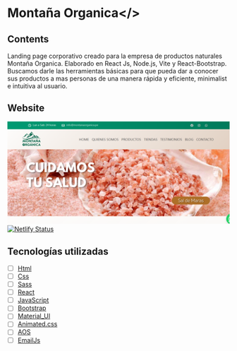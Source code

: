 # Montaña Organica</>

## Contents

Landing page corporativo creado para la empresa de productos naturales Montaña Organica. Elaborado en React Js, Node.js, Vite y React-Bootstrap.
 Buscamos darle las herramientas básicas para que pueda dar a conocer sus productos a mas personas de una manera rápida y eficiente, minimalist e intuitiva al usuario.

## Website

![Alt text](src/assets/images/montana_organica_screenshot.png)
[![Netlify Status](https://api.netlify.com/api/v1/badges/6b80ccf6-6c83-473f-9ee5-35767f14b9a5/deploy-status)](https://app.netlify.com/sites/heroic-dodol-249071/deploys)

## Tecnologías utilizadas

- [ ] [Html](Html)
- [ ] [Css](Css)
- [ ] [Sass](Sass)
- [ ] [React](React)
- [ ] [JavaScript](JavaScript)
- [ ] [Bootstrap](Bootstrap)
- [ ] [Material_UI](Material-UI)
- [ ] [Animated.css](Animated.css)
- [ ] [AOS](AOS-Scroll-Animation)
- [ ] [EmailJs](EmailJs)
